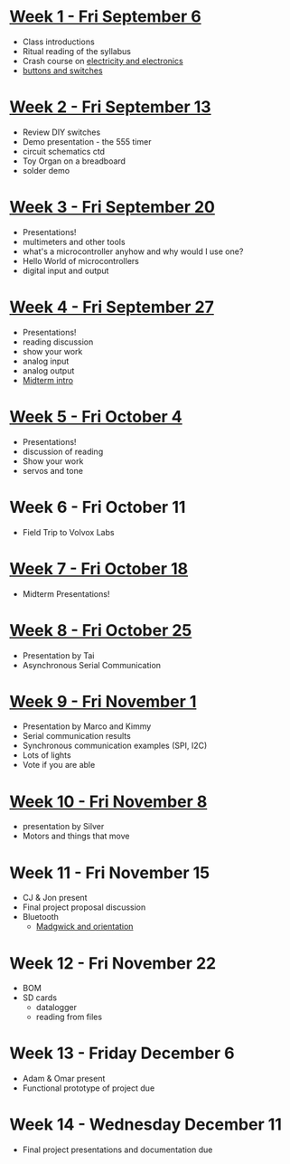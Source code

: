 # [Week 1 - Fri September 6](week1.md)
* Class introductions
* Ritual reading of the syllabus
* Crash course on [electricity and electronics](week1/notes.md)
* [buttons and switches](week3/switches.md)

# [Week 2 - Fri September 13](week2/main.md)
* Review DIY switches
* Demo presentation - the 555 timer
* circuit schematics ctd
* Toy Organ on a breadboard
* solder demo 

# [Week 3 - Fri September 20](week3/main.md)
* Presentations!
* multimeters and other tools
* what's a microcontroller anyhow and why would I use one?
* Hello World of microcontrollers
* digital input and output

# [Week 4 - Fri September 27](week4/main.md)
* Presentations!
* reading discussion
* show your work
* analog input
* analog output
* [Midterm intro](midterm.md)

# [Week 5 - Fri October 4](week5/main.md)
* Presentations!
* discussion of reading
* Show your work
* servos and tone

# Week 6 - Fri October 11
* Field Trip to Volvox Labs

# [Week 7 - Fri October 18](week6/main.md)
* Midterm Presentations!
 
# [Week 8 - Fri October 25](week7/main.md)
* Presentation by Tai
* Asynchronous Serial Communication

# [Week 9 - Fri November 1](week9/main.md)
* Presentation by Marco and Kimmy
* Serial communication results
* Synchronous communication examples (SPI, I2C)
* Lots of lights
* Vote if you are able
 
# [Week 10 - Fri November 8](week10/main.md)
* presentation by Silver
* Motors and things that move

# Week 11 - Fri November 15
* CJ & Jon present
* Final project proposal discussion
* Bluetooth
  * [Madgwick and orientation](https://editor.p5js.org/shfitz/sketches/mWayLHaLX)

# Week 12 - Fri November 22 
* BOM
* SD cards
  * datalogger
  * reading from files

# Week 13 - Friday December 6
* Adam & Omar present
* Functional prototype of project due

# Week 14 - Wednesday December 11
* Final project presentations and documentation due